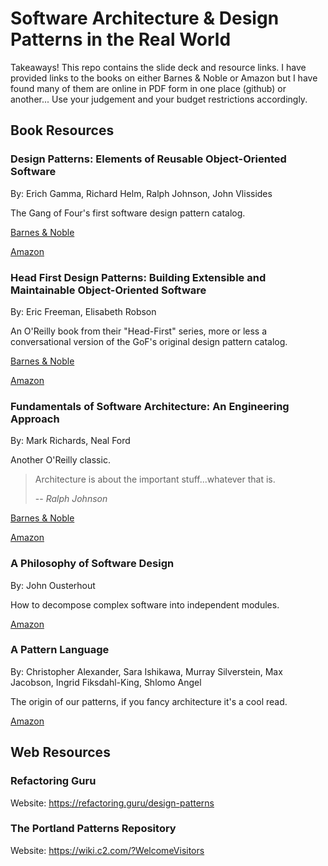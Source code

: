 # Software Architecture & Design Patterns in the Real World

Takeaways! This repo contains the slide deck and resource links. I have provided links to the books on either Barnes & Noble or Amazon but I have found many of them are online in PDF form in one place (github) or another... Use your judgement and your budget restrictions accordingly.

## Book Resources

### Design Patterns: Elements of Reusable Object-Oriented Software

By: Erich Gamma, Richard Helm, Ralph Johnson, John Vlissides

The Gang of Four's first software design pattern catalog.

[Barnes & Noble](https://www.barnesandnoble.com/w/design-patterns-erich-gamma/1100886879)

[Amazon](https://www.amazon.com/Design-Patterns-Elements-Reusable-Object-Oriented/dp/0201633612/ref=sr_1_1)

### Head First Design Patterns: Building Extensible and Maintainable Object-Oriented Software

By: Eric Freeman, Elisabeth Robson

An O'Reilly book from their "Head-First" series, more or less a conversational version of the GoF's original design pattern catalog.

[Barnes & Noble](https://www.barnesandnoble.com/w/head-first-design-patterns-eric-freeman/1137066903?ean=9781492078005)

[Amazon](https://www.amazon.com/Head-First-Design-Patterns-Object-Oriented/dp/149207800X/ref=sr_1_1)

### Fundamentals of Software Architecture: An Engineering Approach

By: Mark Richards, Neal Ford

Another O'Reilly classic.

> Architecture is about the important stuff...whatever that is.
>
> -- <cite>Ralph Johnson</cite>

[Barnes & Noble](https://www.barnesandnoble.com/w/fundamentals-of-software-architecture-mark-richards/1135180345?ean=9781492043454)

[Amazon](https://www.amazon.com/Fundamentals-Software-Architecture-Comprehensive-Characteristics/dp/1492043451/ref=sr_1_1)

### A Philosophy of Software Design

By: John Ousterhout

How to decompose complex software into independent modules.

[Amazon](https://www.amazon.com/Philosophy-Software-Design-2nd/dp/173210221X)

### A Pattern Language

By: Christopher Alexander, Sara Ishikawa, Murray Silverstein, Max Jacobson, Ingrid Fiksdahl-King, Shlomo Angel

The origin of our patterns, if you fancy architecture it's a cool read.

[Amazon](https://www.amazon.com/Pattern-Language-Buildings-Construction-Environmental/dp/0195019199/)

## Web Resources

### Refactoring Guru

Website: https://refactoring.guru/design-patterns

### The Portland Patterns Repository

Website: https://wiki.c2.com/?WelcomeVisitors

